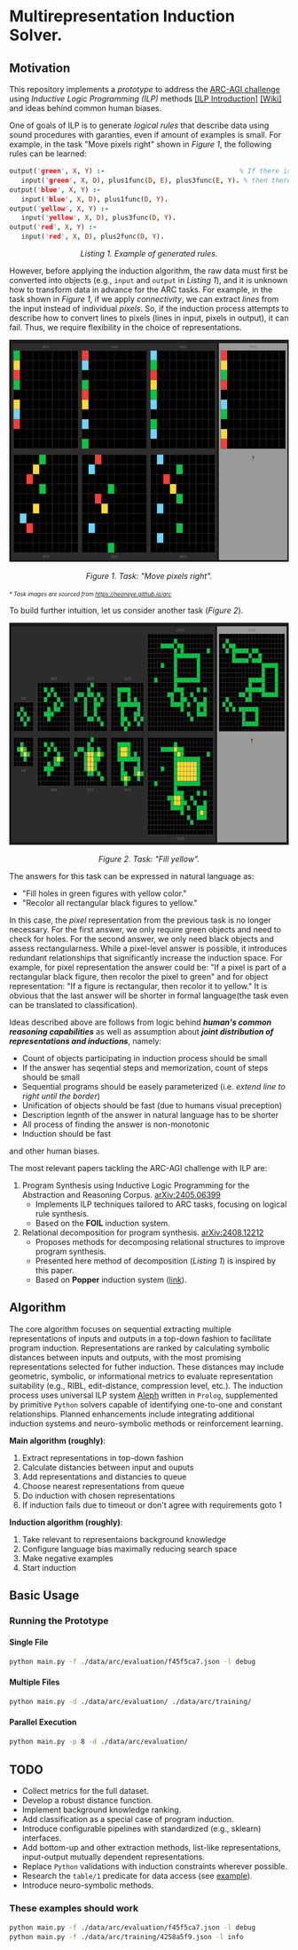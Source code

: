 # Multirepresentation Induction Solver.

## Motivation

This repository implements a *prototype* to address the [ARC-AGI challenge](https://arcprize.org/arc) using *Inductive Logic Programming (ILP)* methods [[ILP Introduction]](https://arxiv.org/abs/2008.07912) [[Wiki]](https://en.wikipedia.org/wiki/Inductive_logic_programming) and ideas behind common human biases.


One of goals of ILP is to generate *logical rules* that describe data using sound procedures with garanties, even if amount of examples is small. For example, in the task "Move pixels right" shown in *Figure 1*, the following rules can be learned:

```prolog
output('green', X, Y) :-                                  % If there is a green input with X and Y=D+4
   input('green', X, D), plus1func(D, E), plus3func(E, Y). % then there is a green output with X and updated Y
output('blue', X, Y) :-
   input('blue', X, D), plus1func(D, Y).
output('yellow', X, Y) :-
   input('yellow', X, D), plus3func(D, Y).
output('red', X, Y) :-
   input('red', X, D), plus2func(D, Y).
```

<p align="center"><em>Listing 1. Example of generated rules.</em></p>

However, before applying the induction algorithm, the raw data must first be converted into objects (e.g., `input` and `output` in *Listing 1*), and it is unknown how to transform data in advance for the ARC tasks. For example, in the task shown in *Figure 1*, if we apply *connectivity*, we can extract *lines* from the input instead of individual *pixels*. So, if the induction process attempts to describe how to convert lines to pixels (lines in input, pixels in output), it can fail. Thus, we require flexibility in the choice of representations.

<div align="center">
<img src="./misc/images/move_pixels.png" alt="Task 'Move pixels right'" width="800" height="400"/>
<p><em>Figure 1. Task: "Move pixels right".</em></p></div>
<em style="font-size: 10px" align="left">* Task images are sourced from <a href="https://neoneye.github.io/arc/">https://neoneye.github.io/arc</a></em>



To build further intuition, let us consider another task (*Figure 2*).

<div align="center">
<img src="./misc/images/fill_complex.png" alt="Task 'Fill yellow'" width="800" height="400"/>
<p><em>Figure 2. Task: "Fill yellow".</em></p>
</div>

The answers for this task can be expressed in natural language as:

- "Fill holes in green figures with yellow color."
- "Recolor all rectangular black figures to yellow."

In this case, the *pixel* representation from the previous task is no longer necessary. For the first answer, we only require green objects and need to check for holes. For the second answer, we only need black objects and assess rectangularness. While a pixel-level answer is possible, it introduces redundant relationships that significantly increase the induction space. For example, for pixel representation the answer could be: "If a pixel is part of a rectangular black figure, then recolor the pixel to green" and for object representation: "If a figure is rectangular, then recolor it to yellow." It is obvious that the last answer will be shorter in formal language(the task even can be translated to classification).

 Ideas described above are follows from logic behind ***human's common reasoning capabilities*** as well as assumption about ***joint distribution of representations and inductions***, namely:
  - Count of objects participating in induction process should be small
  - If the answer has seqential steps and memorization, count of steps should be small
  - Sequential programs should be easely parameterized (i.e. *extend line to right until the border*)
  - Unification of objects should be fast (due to humans visual preception)
  - Description legnth of the answer in natural language has to be shorter
  - All process of finding the answer is non-monotonic
  - Induction should be fast

and other human biases.

The most relevant papers tackling the ARC-AGI challenge with ILP are:
1. Program Synthesis using Inductive Logic Programming for the Abstraction and Reasoning Corpus. [arXiv:2405.06399](https://arxiv.org/abs/2405.06399)
   - Implements ILP techniques tailored to ARC tasks, focusing on logical rule synthesis.
   - Based on the **FOIL** induction system.
2. Relational decomposition for program synthesis. [arXiv:2408.12212](https://arxiv.org/abs/2408.12212)
   - Proposes methods for decomposing relational structures to improve program synthesis.
   - Presented here method of decomposition (*Listing 1*) is inspired by this paper.
   - Based on **Popper** induction system ([link](https://github.com/logic-and-learning-lab/Popper/)).

## Algorithm

The core algorithm focuses on sequential extracting multiple representations of inputs and outputs in a top-down fashion to facilitate program induction. Representations are ranked by calculating symbolic distances between inputs and outputs, with the most promising representations selected for futher induction. These distances may include geometric, symbolic, or informational metrics to evaluate representation suitability (e.g., RIBL, edit-distance, compression level, etc.). The induction process uses universal ILP system [Aleph](https://www.cs.ox.ac.uk/activities/programinduction/Aleph/aleph.html) written in `Prolog`, supplemented by primitive `Python` solvers capable of identifying one-to-one and constant relationships. Planned enhancements include integrating additional induction systems and neuro-symbolic methods or reinforcement learning.


**Main algorithm (roughly)**:
1. Extract representations in top-down fashion
2. Calculate distancies between input and ouputs
3. Add representations and distancies to queue
4. Choose nearest representations from queue
5. Do induction with chosen representations
6. If induction fails due to timeout or don't agree with requirements goto 1

**Induction algorithm (roughly)**:
1. Take relevant to representaions background knowledge
2. Configure language bias maximally reducing search space
3. Make negative examples
4. Start induction


## Basic Usage

### Running the Prototype

#### Single File
```bash
python main.py -f ./data/arc/evaluation/f45f5ca7.json -l debug
```

#### Multiple Files
```bash
python main.py -d ./data/arc/evaluation/ ./data/arc/training/
```

#### Parallel Execution
```bash
python main.py -p 8 -d ./data/arc/evaluation/
```

## TODO

- Collect metrics for the full dataset.
- Develop a robust distance function.
- Implement background knowledge ranking.
- Add classification as a special case of program induction.
- Introduce configurable pipelines with standardized (e.g., sklearn) interfaces.
- Add bottom-up and other extraction methods, list-like representations, input-output mutually dependent representations.
- Replace `Python` validations with induction constraints wherever possible.
- Research the `table/1` predicate for data access (see [example](https://github.com/friguzzi/aleph/blob/master/prolog/examples/weather.pl)).
- Introduce neuro-symbolic methods.

### These examples should work

```bash
python main.py -f ./data/arc/evaluation/f45f5ca7.json -l debug
python main.py -f ./data/arc/training/4258a5f9.json -l info
```